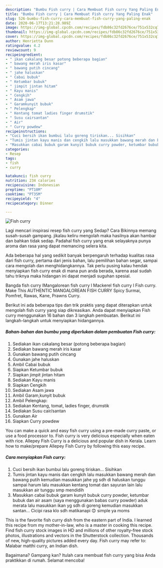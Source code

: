 ```yaml
---
description: "Bumbu Fish curry | Cara Membuat Fish curry Yang Paling Enak"
title: "Bumbu Fish curry | Cara Membuat Fish curry Yang Paling Enak"
slug: 526-bumbu-fish-curry-cara-membuat-fish-curry-yang-paling-enak
date: 2020-06-17T13:21:28.989Z
image: https://img-global.cpcdn.com/recipes/fdb86c32fd2676ce/751x532cq70/fish-curry-foto-resep-utama.jpg
thumbnail: https://img-global.cpcdn.com/recipes/fdb86c32fd2676ce/751x532cq70/fish-curry-foto-resep-utama.jpg
cover: https://img-global.cpcdn.com/recipes/fdb86c32fd2676ce/751x532cq70/fish-curry-foto-resep-utama.jpg
author: Henrietta Dunn
ratingvalue: 4.2
reviewcount: 9
recipeingredient:
- " ikan cakalang besar potong beberapa bagian"
- " bawang merah iris kasar"
- " bawang putih cincang"
- " jahe haluskan"
- " Cabai bubuk"
- " Ketumbar bubuk"
- " jimpit jintan hitam"
- " Kayu manis"
- " Cengkih"
- " Asam jawa"
- " Garamkunyit bubuk"
- " Pelengkap"
- " Kentang tomat ladies finger drumstik"
- " Susu cairsantan"
- " Air"
- " Curry powdew"
recipeinstructions:
- "Cuci bersih ikan bumbui lalu goreng tiriskan... Sisihkan"
- "Tumis jintan kayu manis dan cengkih lalu masukkan bawang merah dan bawang putih kemudian masukkan jahe yg sdh di haluskan tunggu sampai harum lalu masukkan kentang tomat dan sayuran lain lalu masukkan air tunggu smp mendidih"
- "Masukkan cabai bubuk garam kunyit bubuk curry powder, ketumbar bubuk dan air asam (saya menggunakan babas curry powder) aduk merata lalu masukkan ikan yg sdh di goreng kemudian masukkan santan... Cicipi rasa klo sdh matikanapi 😊 simple ya moms"
categories:
- Resep
tags:
- fish
- curry

katakunci: fish curry 
nutrition: 234 calories
recipecuisine: Indonesian
preptime: "PT10M"
cooktime: "PT35M"
recipeyield: "4"
recipecategory: Dinner

---
```



![Fish curry](https://img-global.cpcdn.com/recipes/fdb86c32fd2676ce/751x532cq70/fish-curry-foto-resep-utama.jpg)

Lagi mencari inspirasi resep fish curry yang Sedap? Cara Bikinnya memang susah-susah gampang. jikalau keliru mengolah maka hasilnya akan hambar dan bahkan tidak sedap. Padahal fish curry yang enak selayaknya punya aroma dan rasa yang dapat memancing selera kita.

Ada beberapa hal yang sedikit banyak berpengaruh terhadap kualitas rasa dari fish curry, pertama dari jenis bahan, lalu pemilihan bahan segar, sampai cara mengolah dan menghidangkannya. Tak perlu pusing kalau hendak menyiapkan fish curry enak di mana pun anda berada, karena asal sudah tahu triknya maka hidangan ini dapat menjadi suguhan spesial.

Bangda fish curry lMangalorean fish curry l Mackerel fish curry l Fish curry. Make This AUTHENTIC MANGALOREAN FISH CURRY Spicy Surmai, Pomfret, Rawas, Kane, Prawns Curry.


Berikut ini ada beberapa tips dan trik praktis yang dapat diterapkan untuk mengolah fish curry yang siap dikreasikan. Anda dapat menyiapkan Fish curry menggunakan 16 bahan dan 3 langkah pembuatan. Berikut ini langkah-langkah untuk menyiapkan hidangannya.

<!--inarticleads1-->

##### Bahan-bahan dan bumbu yang diperlukan dalam pembuatan Fish curry:

1. Sediakan  ikan cakalang besar (potong beberapa bagian)
1. Sediakan  bawang merah iris kasar
1. Gunakan  bawang putih cincang
1. Gunakan  jahe haluskan
1. Ambil  Cabai bubuk
1. Siapkan  Ketumbar bubuk
1. Siapkan  jimpit jintan hitam
1. Sediakan  Kayu manis
1. Siapkan  Cengkih
1. Sediakan  Asam jawa
1. Ambil  Garam,kunyit bubuk
1. Ambil  Pelengkap:
1. Sediakan  Kentang, tomat, ladies finger, drumstik
1. Sediakan  Susu cair/santan
1. Gunakan  Air
1. Siapkan  Curry powdew


You can make a quick and easy fish curry using a pre-made curry paste, or use a food processor to. Fish curry is very delicious especially when eaten with rice. Allepey Fish Curry is a delicious and popular dish in Kerala. Learn how to make/prepare Allepey Fish Curry by following this easy recipe. 

<!--inarticleads2-->

##### Cara menyiapkan Fish curry:

1. Cuci bersih ikan bumbui lalu goreng tiriskan... Sisihkan
1. Tumis jintan kayu manis dan cengkih lalu masukkan bawang merah dan bawang putih kemudian masukkan jahe yg sdh di haluskan tunggu sampai harum lalu masukkan kentang tomat dan sayuran lain lalu masukkan air tunggu smp mendidih
1. Masukkan cabai bubuk garam kunyit bubuk curry powder, ketumbar bubuk dan air asam (saya menggunakan babas curry powder) aduk merata lalu masukkan ikan yg sdh di goreng kemudian masukkan santan... Cicipi rasa klo sdh matikanapi 😊 simple ya moms


This is the favorite fish curry dish from the eastern part of India. I learned this recipe from my mother-in-law, who is a master in cooking this recipe. Find fish curry stock images in HD and millions of other royalty-free stock photos, illustrations and vectors in the Shutterstock collection. Thousands of new, high-quality pictures added every day. Fish curry may refer to: Malabar matthi curry, an Indian dish. 

Bagaimana? Gampang kan? Itulah cara membuat fish curry yang bisa Anda praktikkan di rumah. Selamat mencoba!

